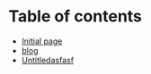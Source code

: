 # Table of contents

* [Initial page](README.md)
* [blog](https://yyj08070631.github.io/blog)
* [Untitledasfasf](untitled.md)


